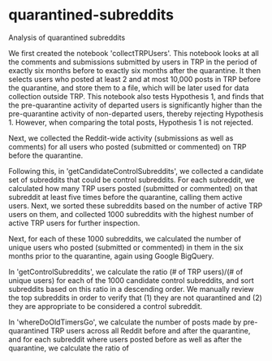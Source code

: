 # quarantined-subreddits
Analysis of quarantined subreddits

We first created the notebook 'collectTRPUsers'. This notebook looks at all the comments and submissions submitted by users in TRP in the period of exactly six months before to exactly six months after the quarantine. It then selects users who posted at least 2 and at most 10,000 posts in TRP before the quarantine, and store them to a file, which will be later used for data collection outside TRP. This notebook also tests Hypothesis 1, and finds that the pre-quarantine activity of departed users is significantly higher than the pre-quarantine activity of non-departed users, thereby rejecting Hypothesis 1. However, when comparing the total posts, Hypothesis 1 is not rejected.

Next, we collected the Reddit-wide activity (submissions as well as comments) for all users who posted (submitted or commented) on TRP before the quarantine.

Following this, in 'getCandidateControlSubreddits', we collected a candidate set of subreddits that could be control subreddits.
For each subreddit, we calculated how many TRP users posted (submitted or commented) on that subreddit at least five times before the quarantine, calling them active users. Next, we sorted these subreddits based on the number of active TRP users on them, and collected 1000 subreddits with the highest number of active TRP users for further inspection.

Next, for each of these 1000 subreddits, we calculated the number of unique users who posted (submitted or commented) in them in the six months prior to the quarantine, again using Google BigQuery.

In 'getControlSubreddits', we calculate the ratio (# of TRP users)/(# of unique users) for each of the 1000 candidate control subreddits, and sort subreddits based on this ratio in a descending order. We manually review the top subreddits in order to verify that (1) they are not quarantined and (2) they are appropriate to be considered a control subreddit.

In 'whereDoOldTimersGo', we calculate the number of posts made by pre-quarantined TRP users across all Reddit before and after the quarantine, and for each subreddit where users posted before as well as after the quarantine, we calculate the ratio of 